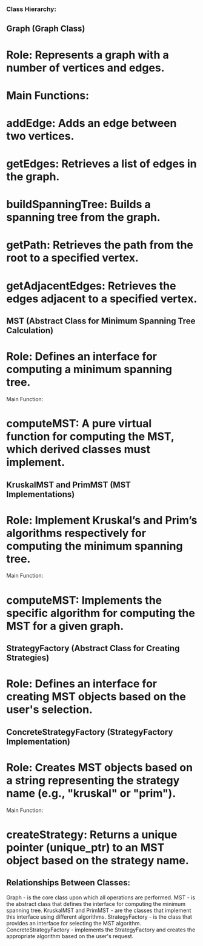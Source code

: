 ### Class Hierarchy:

## Graph (Graph Class)

# Role: Represents a graph with a number of vertices and edges.
# Main Functions:
# addEdge: Adds an edge between two vertices.
# getEdges: Retrieves a list of edges in the graph.
# buildSpanningTree: Builds a spanning tree from the graph.
# getPath: Retrieves the path from the root to a specified vertex.
# getAdjacentEdges: Retrieves the edges adjacent to a specified vertex.

## MST (Abstract Class for Minimum Spanning Tree Calculation)
# Role: Defines an interface for computing a minimum spanning tree.

Main Function:
# computeMST: A pure virtual function for computing the MST, which derived classes must implement.

## KruskalMST and PrimMST (MST Implementations)
# Role: Implement Kruskal’s and Prim’s algorithms respectively for computing the minimum spanning tree.

Main Function:
# computeMST: Implements the specific algorithm for computing the MST for a given graph.

## StrategyFactory (Abstract Class for Creating Strategies)
# Role: Defines an interface for creating MST objects based on the user's selection.

## ConcreteStrategyFactory (StrategyFactory Implementation)
# Role: Creates MST objects based on a string representing the strategy name (e.g., "kruskal" or "prim").

Main Function:
# createStrategy: Returns a unique pointer (unique_ptr) to an MST object based on the strategy name.

## Relationships Between Classes:
Graph - is the core class upon which all operations are performed.
MST - is the abstract class that defines the interface for computing the minimum spanning tree.
KruskalMST and PrimMST - are the classes that implement this interface using different algorithms.
StrategyFactory - is the class that provides an interface for selecting the MST algorithm.
ConcreteStrategyFactory - implements the StrategyFactory and creates the appropriate algorithm based on the user's request.